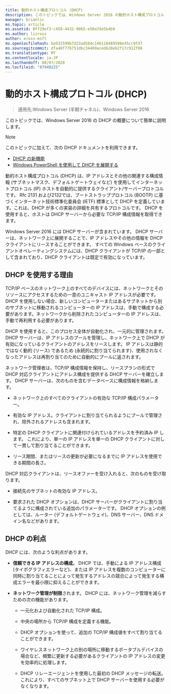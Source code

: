 ```yaml
---
title: 動的ホスト構成プロトコル (DHCP)
description: このトピックでは、Windows Server 2016 の動的ホスト構成プロトコル (DHCP) の概要について説明します。
manager: brianlic
ms.topic: article
ms.assetid: 0ff29ef3-c458-4432-9065-e50a7de5b4b9
ms.author: lizross
author: eross-msft
ms.openlocfilehash: ba932599b7d23a8504c146118489598e45cc9fd7
ms.sourcegitcommit: dfa48f77b751dbc34409aced628eb2f17c912f08
ms.translationtype: MT
ms.contentlocale: ja-JP
ms.lasthandoff: 08/07/2020
ms.locfileid: "87949225"
---
```

# <a name="dynamic-host-configuration-protocol-dhcp"></a>動的ホスト構成プロトコル (DHCP)

>適用先:Windows Server (半期チャネル)、Windows Server 2016

このトピックでは、Windows Server 2016 の DHCP の概要について簡単に説明します。

> [!NOTE]
> このトピックに加えて、次の DHCP ドキュメントを利用できます。
>
> - [DHCP の新機能](What-s-New-in-DHCP.md)
> - [Windows PowerShell を使用して DHCP を展開する](dhcp-deploy-wps.md)

動的ホスト構成プロトコル (DHCP) は、IP アドレスとその他の関連する構成情報 (サブネットマスク、デフォルトゲートウェイなど) を使用してインターネットプロトコル (IP) ホストを自動的に提供するクライアント/サーバープロトコルです。 Rfc 2131 および2132では、ブートストラッププロトコル (BOOTP) に基づくインターネット技術標準化委員会 (IETF) 標準として DHCP を定義しています。これは、DHCP が多くの実装の詳細を共有するプロトコルです。 DHCP を使用すると、ホストは DHCP サーバーから必要な TCP/IP 構成情報を取得できます。

Windows Server 2016 には DHCP サーバーが含まれています。 DHCP サーバーは、ネットワーク上に展開することで、IP アドレスやその他の情報を DHCP クライアントにリースすることができます。 すべての Windows ベースのクライアントオペレーティングシステムには、DHCP クライアントが TCP/IP の一部として含まれており、DHCP クライアントは既定で有効になっています。

## <a name="why-use-dhcp"></a>DHCP を使用する理由

TCP/IP ベースのネットワーク上のすべてのデバイスには、ネットワークとそのリソースにアクセスするための一意のユニキャスト IP アドレスが必要です。 DHCP を使用しない場合、新しいコンピューターまたはあるサブネットから別のサブネットに移動されるコンピューターの IP アドレスは、手動で構成する必要があります。ネットワークから削除されたコンピューターの IP アドレスは、手動で再利用する必要があります。

DHCP を使用すると、このプロセス全体が自動化され、一元的に管理されます。 DHCP サーバーは、IP アドレスのプールを管理し、ネットワーク上で DHCP が有効になっているクライアントのアドレスをリースします。 IP アドレスは静的ではなく動的 (リース) であるため (永続的に割り当てられます)、使用されなくなったアドレスは再割り当てのために自動的にプールに返されます。

ネットワーク管理者は、TCP/IP 構成情報を保持し、リースプランの形式で DHCP 対応クライアントにアドレス構成を提供する DHCP サーバーを確立します。 DHCP サーバーは、次のものを含むデータベースに構成情報を格納します。

- ネットワーク上のすべてのクライアントの有効な TCP/IP 構成パラメーター。

- 有効な IP アドレス。クライアントに割り当てられるようにプールで管理され、除外されるアドレスも含まれます。

- 特定の DHCP クライアントに関連付けられているアドレスを予約済み IP します。 これにより、単一の IP アドレスを単一の DHCP クライアントに対して一貫して割り当てることができます。

- リース期間、またはリースの更新が必要になるまでに IP アドレスを使用できる期間の長さ。

DHCP 対応クライアントは、リースオファーを受け入れると、次のものを受け取ります。

- 接続先のサブネットの有効な IP アドレス。

- 要求された DHCP オプションは、DHCP サーバーがクライアントに割り当てるように構成されている追加のパラメーターです。 DHCP オプションの例としては、ルーター (デフォルトゲートウェイ)、DNS サーバー、DNS ドメイン名などがあります。

## <a name="benefits-of-dhcp"></a>DHCP の利点

DHCP には、次のような利点があります。

- **信頼できる IP アドレスの構成**。 DHCP では、手動による IP アドレス構成 (タイポグラフィエラーなど)、または IP アドレスを複数のコンピューターに同時に割り当てることによって発生するアドレスの競合によって発生する構成エラーを最小限に抑えることができます。

- **ネットワーク管理が制限**されます。 DHCP には、ネットワーク管理を減らすための次の機能があります。

    - 一元化および自動化された TCP/IP 構成。

    - 中央の場所から TCP/IP 構成を定義する機能。

    - DHCP オプションを使って、追加の TCP/IP 構成値をすべて割り当てることができます。

    - ワイヤレスネットワーク上の別の場所に移動するポータブルデバイスの場合など、頻繁に更新する必要があるクライアントの IP アドレスの変更を効率的に処理します。

    - DHCP リレーエージェントを使用した最初の DHCP メッセージの転送。これにより、すべてのサブネット上で DHCP サーバーを使用する必要がなくなります。

